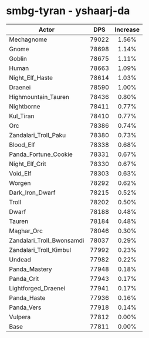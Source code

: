 # smbg-tyran - yshaarj-da
| Actor | DPS | Increase |
|---|:---:|:---:|
|Mechagnome|79022|1.56%|
|Gnome|78698|1.14%|
|Goblin|78675|1.11%|
|Human|78663|1.09%|
|Night_Elf_Haste|78614|1.03%|
|Draenei|78590|1.00%|
|Highmountain_Tauren|78436|0.80%|
|Nightborne|78411|0.77%|
|Kul_Tiran|78410|0.77%|
|Orc|78386|0.74%|
|Zandalari_Troll_Paku|78380|0.73%|
|Blood_Elf|78338|0.68%|
|Panda_Fortune_Cookie|78331|0.67%|
|Night_Elf_Crit|78330|0.67%|
|Void_Elf|78303|0.63%|
|Worgen|78292|0.62%|
|Dark_Iron_Dwarf|78215|0.52%|
|Troll|78202|0.50%|
|Dwarf|78188|0.48%|
|Tauren|78184|0.48%|
|Maghar_Orc|78046|0.30%|
|Zandalari_Troll_Bwonsamdi|78037|0.29%|
|Zandalari_Troll_Kimbul|77992|0.23%|
|Undead|77982|0.22%|
|Panda_Mastery|77948|0.18%|
|Panda_Crit|77943|0.17%|
|Lightforged_Draenei|77941|0.17%|
|Panda_Haste|77936|0.16%|
|Panda_Vers|77918|0.14%|
|Vulpera|77812|0.00%|
|Base|77811|0.00%|
